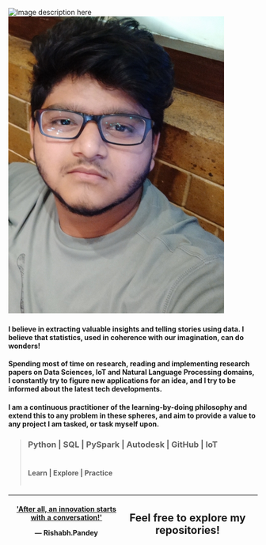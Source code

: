 ![Image description here](https://raw.githubusercontent.com/RishabhMech/RishabhMech/master/dy.gif)
![Image description here](https://raw.githubusercontent.com/RishabhMech/RishabhMech/master/img_20180912_140527.jpg)
#### I believe in extracting valuable insights and telling stories using data. I believe that statistics, used in coherence with our imagination, can do wonders! <br>

#### Spending most of time on research, reading and implementing research papers on Data Sciences, IoT and Natural Language Processing domains, I constantly try to figure new applications for an idea, and I try to be informed about the latest tech developments. <br>

#### I am a continuous practitioner of the learning-by-doing philosophy and extend this to any problem in these spheres, and aim to provide a value to any project I am tasked, or task myself upon. <br>
####

> ### Python  |  SQL  |  PySpark  |  Autodesk  |  GitHub  |  IoT <br> <br>
> #### Learn | Explore | Practice <br> <br>

<table class='tg'>
  <thead>
    <tr>
      <th class='tg-0pky'>
        <div class='center'>
          <a href="https://www.linkedin.com/in/innovationgrid/"> 'After all, an innovation starts with a conversation!' </a> 
          </p>&mdash; Rishabh.Pandey
        </div>
      </th>
      <th class='tg-0pky'>
        <h2> Feel free to explore my repositories! </h2>
      <th>
    </tr>
  </thead> 
</table> 
